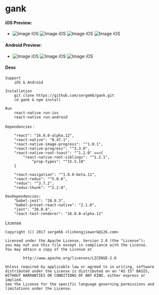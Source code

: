 # gank



#### iOS Preview:
-
    ![Image iOS](https://github.com/serge66/gank/blob/master/screenshots/ios_allView.gif)
    ![Image iOS](https://github.com/serge66/gank/blob/master/screenshots/ios_androidview.gif)
    ![Image iOS](https://github.com/serge66/gank/blob/master/screenshots/ios_girlview.gif)
    ![Image iOS](https://github.com/serge66/gank/blob/master/screenshots/ios_videoview.gif)

#### Android Preview:
-
    ![Image iOS](https://github.com/serge66/gank/blob/master/screenshots/Android_AllView.gif)
    ![Image iOS](https://github.com/serge66/gank/blob/master/screenshots/Android_iOSView.gif)
    ![Image iOS](https://github.com/serge66/gank/blob/master/screenshots/Android_GirlView.gif)

#### Desc

    Support
        iOS & Android

    Installation
        git clone https://github.com/serge66/gank.git
        cd gank & npm install

    Run
        react-native run-ios
        react-native run-android

    Dependencies：
        
        "react": "16.0.0-alpha.12",
        "react-native": "0.47.1",
        "react-native-image-progress": "^1.0.1",
        "react-native-progress": "^3.3.0",
        "react-native-root-toast": "^1.2.0" ==>{
            "react-native-root-siblings": "^1.2.1",
                "prop-types": "^15.5.10"
        }

        "react-navigation": "^1.0.0-beta.11",
        "react-redux": "^5.0.6",
        "redux": "^3.7.2",
        "redux-thunk": "^2.2.0",

    DevDependencies:
        "babel-jest": "20.0.3",
        "babel-preset-react-native": "2.1.0",
        "jest": "20.0.4",
        "react-test-renderer": "16.0.0-alpha.12"
  

License

    Copyright (C) 2017 serge66 <lishengjiework@126.com>

    Licensed under the Apache License, Version 2.0 (the "License");
    you may not use this file except in compliance with the License.
    You may obtain a copy of the License at

            http://www.apache.org/licenses/LICENSE-2.0

    Unless required by applicable law or agreed to in writing, software
    distributed under the License is distributed on an "AS IS" BASIS,
    WITHOUT WARRANTIES OR CONDITIONS OF ANY KIND, either express or implied.
    See the License for the specific language governing permissions and
    limitations under the License.